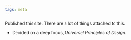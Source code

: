 ```yaml
---
tags: meta
---
```


Published this site. There are a lot of things attached to this.

* Decided on a deep focus, *Universal Principles of Design*.
